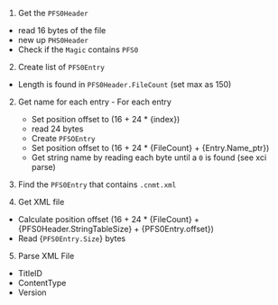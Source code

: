 1. Get the `PFS0Header`

- read 16 bytes of the file
- new up `PHS0Header`
- Check if the `Magic` contains `PFS0`

2. Create list of `PFS0Entry`

- Length is found in `PFS0Header.FileCount` (set max as 150)

2. Get name for each entry - For each entry

   - Set position offset to (16 + 24 \* {index})
   - read 24 bytes
   - Create `PFSOEntry`
   - Set position offset to (16 + 24 \* {FileCount} + {Entry.Name_ptr})
   - Get string name by reading each byte until a `0` is found (see xci parse)

3. Find the `PFS0Entry` that contains `.cnmt.xml`
4. Get XML file

- Calculate position offset (16 + 24 \* {FileCount} + {PFS0Header.StringTableSize} + {PFS0Entry.offset})
- Read {`PFS0Entry.Size`} bytes

5. Parse XML File

- TitleID
- ContentType
- Version
